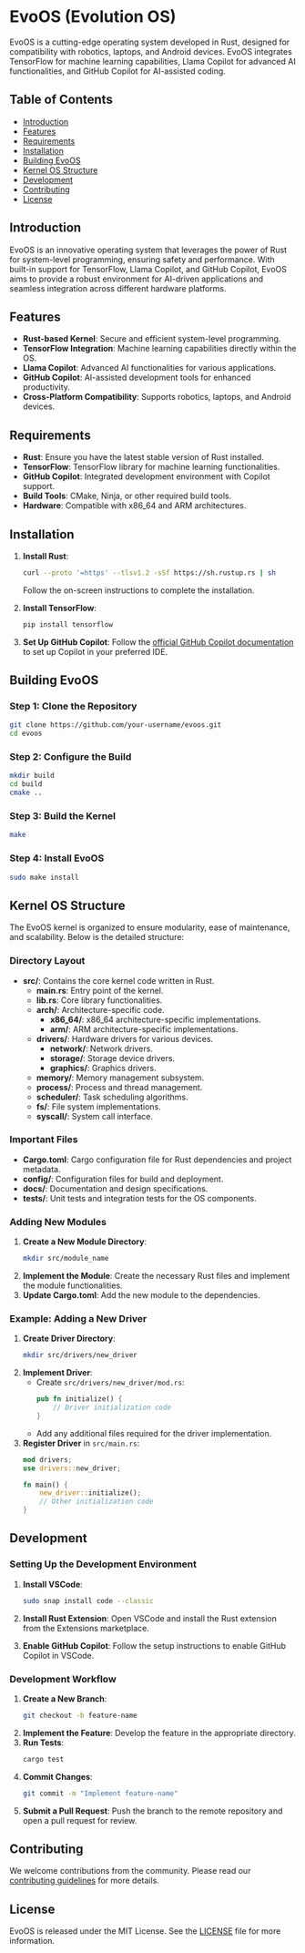 # EvoOS (Evolution OS)

EvoOS is a cutting-edge operating system developed in Rust, designed for compatibility with robotics, laptops, and Android devices. EvoOS integrates TensorFlow for machine learning capabilities, Llama Copilot for advanced AI functionalities, and GitHub Copilot for AI-assisted coding.

## Table of Contents
- [Introduction](#introduction)
- [Features](#features)
- [Requirements](#requirements)
- [Installation](#installation)
- [Building EvoOS](#building-evoos)
- [Kernel OS Structure](#kernel-os-structure)
- [Development](#development)
- [Contributing](#contributing)
- [License](#license)

## Introduction
EvoOS is an innovative operating system that leverages the power of Rust for system-level programming, ensuring safety and performance. With built-in support for TensorFlow, Llama Copilot, and GitHub Copilot, EvoOS aims to provide a robust environment for AI-driven applications and seamless integration across different hardware platforms.

## Features
- **Rust-based Kernel**: Secure and efficient system-level programming.
- **TensorFlow Integration**: Machine learning capabilities directly within the OS.
- **Llama Copilot**: Advanced AI functionalities for various applications.
- **GitHub Copilot**: AI-assisted development tools for enhanced productivity.
- **Cross-Platform Compatibility**: Supports robotics, laptops, and Android devices.

## Requirements
- **Rust**: Ensure you have the latest stable version of Rust installed.
- **TensorFlow**: TensorFlow library for machine learning functionalities.
- **GitHub Copilot**: Integrated development environment with Copilot support.
- **Build Tools**: CMake, Ninja, or other required build tools.
- **Hardware**: Compatible with x86_64 and ARM architectures.

## Installation
1. **Install Rust**:
   ```sh
   curl --proto '=https' --tlsv1.2 -sSf https://sh.rustup.rs | sh
   ```
   Follow the on-screen instructions to complete the installation.

2. **Install TensorFlow**:
   ```sh
   pip install tensorflow
   ```

3. **Set Up GitHub Copilot**:
   Follow the [official GitHub Copilot documentation](https://github.com/features/copilot) to set up Copilot in your preferred IDE.

## Building EvoOS
### Step 1: Clone the Repository
```sh
git clone https://github.com/your-username/evoos.git
cd evoos
```

### Step 2: Configure the Build
```sh
mkdir build
cd build
cmake ..
```

### Step 3: Build the Kernel
```sh
make
```

### Step 4: Install EvoOS
```sh
sudo make install
```

## Kernel OS Structure
The EvoOS kernel is organized to ensure modularity, ease of maintenance, and scalability. Below is the detailed structure:

### Directory Layout
- **src/**: Contains the core kernel code written in Rust.
  - **main.rs**: Entry point of the kernel.
  - **lib.rs**: Core library functionalities.
  - **arch/**: Architecture-specific code.
    - **x86_64/**: x86_64 architecture-specific implementations.
    - **arm/**: ARM architecture-specific implementations.
  - **drivers/**: Hardware drivers for various devices.
    - **network/**: Network drivers.
    - **storage/**: Storage device drivers.
    - **graphics/**: Graphics drivers.
  - **memory/**: Memory management subsystem.
  - **process/**: Process and thread management.
  - **scheduler/**: Task scheduling algorithms.
  - **fs/**: File system implementations.
  - **syscall/**: System call interface.

### Important Files
- **Cargo.toml**: Cargo configuration file for Rust dependencies and project metadata.
- **config/**: Configuration files for build and deployment.
- **docs/**: Documentation and design specifications.
- **tests/**: Unit tests and integration tests for the OS components.

### Adding New Modules
1. **Create a New Module Directory**: 
   ```sh
   mkdir src/module_name
   ```
2. **Implement the Module**: Create the necessary Rust files and implement the module functionalities.
3. **Update Cargo.toml**: Add the new module to the dependencies.

### Example: Adding a New Driver
1. **Create Driver Directory**:
   ```sh
   mkdir src/drivers/new_driver
   ```
2. **Implement Driver**:
   - Create `src/drivers/new_driver/mod.rs`:
     ```rust
     pub fn initialize() {
         // Driver initialization code
     }
     ```
   - Add any additional files required for the driver implementation.
3. **Register Driver** in `src/main.rs`:
   ```rust
   mod drivers;
   use drivers::new_driver;

   fn main() {
       new_driver::initialize();
       // Other initialization code
   }
   ```

## Development
### Setting Up the Development Environment
1. **Install VSCode**:
   ```sh
   sudo snap install code --classic
   ```
   
2. **Install Rust Extension**:
   Open VSCode and install the Rust extension from the Extensions marketplace.

3. **Enable GitHub Copilot**:
   Follow the setup instructions to enable GitHub Copilot in VSCode.

### Development Workflow
1. **Create a New Branch**:
   ```sh
   git checkout -b feature-name
   ```
2. **Implement the Feature**: Develop the feature in the appropriate directory.
3. **Run Tests**:
   ```sh
   cargo test
   ```
4. **Commit Changes**:
   ```sh
   git commit -m "Implement feature-name"
   ```
5. **Submit a Pull Request**: Push the branch to the remote repository and open a pull request for review.

## Contributing
We welcome contributions from the community. Please read our [contributing guidelines](CONTRIBUTING.md) for more details.

## License
EvoOS is released under the MIT License. See the [LICENSE](LICENSE) file for more information.

